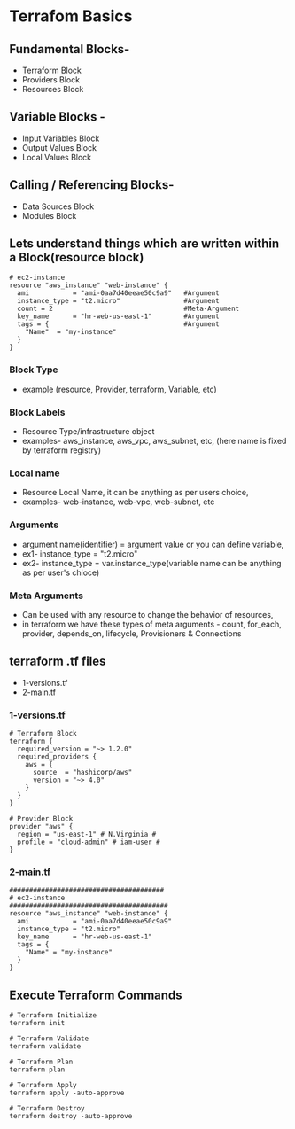# Terrafom Basics

## Fundamental Blocks-
- Terraform Block
- Providers Block
- Resources Block

## Variable Blocks -
- Input Variables Block
- Output Values Block
- Local Values Block

## Calling / Referencing Blocks-
- Data Sources Block
- Modules Block


## Lets understand things which are written within a Block(resource block)
```t
# ec2-instance
resource "aws_instance" "web-instance" {
  ami           = "ami-0aa7d40eeae50c9a9"   #Argument
  instance_type = "t2.micro"                #Argument
  count = 2                                 #Meta-Argument
  key_name      = "hr-web-us-east-1"        #Argument
  tags = {                                  #Argument
    "Name"  = "my-instance"
  }
}
```
### Block Type 
- example (resource, Provider, terraform, Variable, etc)

### Block Labels 
- Resource Type/infrastructure object
- examples- aws_instance, aws_vpc, aws_subnet, etc, (here name is fixed by terraform registry)

### Local name 
- Resource Local Name, it can be anything as per users choice,
- examples- web-instance, web-vpc, web-subnet, etc

### Arguments
- argument name(identifier) = argument value or you can define variable, 
- ex1- instance_type = "t2.micro" 
- ex2- instance_type = var.instance_type(variable name can be anything as per user's chioce)

### Meta Arguments
- Can be used with any resource to change the behavior of resources,
- in terraform we have these types of meta arguments -   count, for_each, provider, depends_on, lifecycle, Provisioners & Connections


## terraform .tf files
- 1-versions.tf
- 2-main.tf

### 1-versions.tf
```t
# Terraform Block
terraform {
  required_version = "~> 1.2.0"
  required_providers {
    aws = {
      source  = "hashicorp/aws"
      version = "~> 4.0"
    }
  }
}

# Provider Block
provider "aws" {
  region = "us-east-1" # N.Virginia #
  profile = "cloud-admin" # iam-user #
}
```

### 2-main.tf
```t
#######################################
# ec2-instance
########################################
resource "aws_instance" "web-instance" {
  ami           = "ami-0aa7d40eeae50c9a9"
  instance_type = "t2.micro"
  key_name      = "hr-web-us-east-1"
  tags = {
    "Name" = "my-instance"
  }
}
```

## Execute Terraform Commands
```t
# Terraform Initialize
terraform init

# Terraform Validate
terraform validate

# Terraform Plan
terraform plan

# Terraform Apply
terraform apply -auto-approve

# Terraform Destroy
terraform destroy -auto-approve
```
